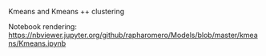 Kmeans and Kmeans ++ clustering

Notebook rendering: https://nbviewer.jupyter.org/github/rapharomero/Models/blob/master/kmeans/Kmeans.ipynb
